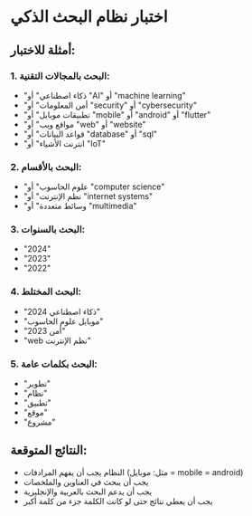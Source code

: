 # اختبار نظام البحث الذكي

## أمثلة للاختبار:

### 1. البحث بالمجالات التقنية:
- "ذكاء اصطناعي" أو "AI" أو "machine learning"
- "أمن المعلومات" أو "security" أو "cybersecurity"
- "تطبيقات موبايل" أو "mobile" أو "android" أو "flutter"
- "مواقع ويب" أو "web" أو "website"
- "قواعد البيانات" أو "database" أو "sql"
- "انترنت الأشياء" أو "IoT"

### 2. البحث بالأقسام:
- "علوم الحاسوب" أو "computer science"
- "نظم الإنترنت" أو "internet systems"
- "وسائط متعددة" أو "multimedia"

### 3. البحث بالسنوات:
- "2024"
- "2023"
- "2022"

### 4. البحث المختلط:
- "ذكاء اصطناعي 2024"
- "موبايل علوم الحاسوب"
- "أمن 2023"
- "web نظم الإنترنت"

### 5. البحث بكلمات عامة:
- "تطوير"
- "نظام"
- "تطبيق"
- "موقع"
- "مشروع"

## النتائج المتوقعة:
- النظام يجب أن يفهم المرادفات (مثل: موبايل = mobile = android)
- يجب أن يبحث في العناوين والملخصات
- يجب أن يدعم البحث بالعربية والإنجليزية
- يجب أن يعطي نتائج حتى لو كانت الكلمة جزء من كلمة أكبر

